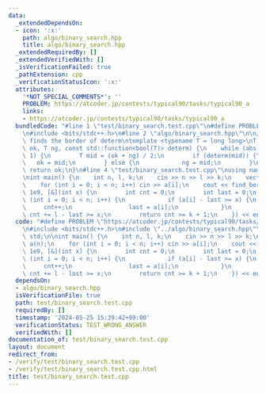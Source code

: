 ```yaml
---
data:
  _extendedDependsOn:
  - icon: ':x:'
    path: algo/binary_search.hpp
    title: algo/binary_search.hpp
  _extendedRequiredBy: []
  _extendedVerifiedWith: []
  _isVerificationFailed: true
  _pathExtension: cpp
  _verificationStatusIcon: ':x:'
  attributes:
    '*NOT_SPECIAL_COMMENTS*': ''
    PROBLEM: https://atcoder.jp/contests/typical90/tasks/typical90_a
    links:
    - https://atcoder.jp/contests/typical90/tasks/typical90_a
  bundledCode: "#line 1 \"test/binary_search.test.cpp\"\n#define PROBLEM \"https://atcoder.jp/contests/typical90/tasks/typical90_a\"\
    \n#include <bits/stdc++.h>\n#line 2 \"algo/binary_search.hpp\"\n\n// binary search,\
    \ finds the border of determ\ntemplate <typename T = long long>\nT find_border(T\
    \ ok, T ng, const std::function<bool(T)> determ) {\n    while (abs(ok - ng) >\
    \ 1) {\n        T mid = (ok + ng) / 2;\n        if (determ(mid)) {\n         \
    \   ok = mid;\n        } else {\n            ng = mid;\n        }\n    }\n   \
    \ return ok;\n}\n#line 4 \"test/binary_search.test.cpp\"\nusing namespace std;\n\
    \nint main() {\n    int n, l, k;\n    cin >> n >> l >> k;\n    vector<int> a(n);\n\
    \    for (int i = 0; i < n; i++) cin >> a[i];\n    cout << find_border<int>(0,\
    \ 1e9, [&](int x) {\n        int cnt = 0;\n        int last = 0;\n        for\
    \ (int i = 0; i < n; i++) {\n            if (a[i] - last >= x) {\n           \
    \     cnt++;\n                last = a[i];\n            }\n        }\n       \
    \ cnt += l - last >= x;\n        return cnt >= k + 1;\n    }) << endl;\n}\n"
  code: "#define PROBLEM \"https://atcoder.jp/contests/typical90/tasks/typical90_a\"\
    \n#include <bits/stdc++.h>\n#include \"../algo/binary_search.hpp\"\nusing namespace\
    \ std;\n\nint main() {\n    int n, l, k;\n    cin >> n >> l >> k;\n    vector<int>\
    \ a(n);\n    for (int i = 0; i < n; i++) cin >> a[i];\n    cout << find_border<int>(0,\
    \ 1e9, [&](int x) {\n        int cnt = 0;\n        int last = 0;\n        for\
    \ (int i = 0; i < n; i++) {\n            if (a[i] - last >= x) {\n           \
    \     cnt++;\n                last = a[i];\n            }\n        }\n       \
    \ cnt += l - last >= x;\n        return cnt >= k + 1;\n    }) << endl;\n}"
  dependsOn:
  - algo/binary_search.hpp
  isVerificationFile: true
  path: test/binary_search.test.cpp
  requiredBy: []
  timestamp: '2024-05-25 15:39:42+09:00'
  verificationStatus: TEST_WRONG_ANSWER
  verifiedWith: []
documentation_of: test/binary_search.test.cpp
layout: document
redirect_from:
- /verify/test/binary_search.test.cpp
- /verify/test/binary_search.test.cpp.html
title: test/binary_search.test.cpp
---
```

